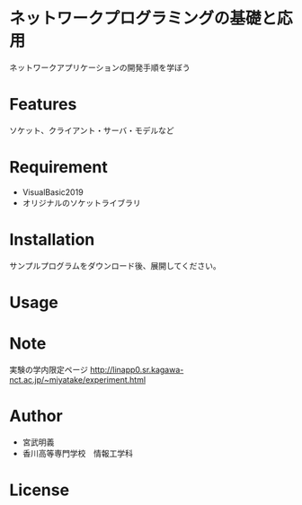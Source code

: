 
# ネットワークプログラミングの基礎と応用
 
ネットワークアプリケーションの開発手順を学ぼう
 
 
# Features
 
ソケット、クライアント・サーバ・モデルなど
 
# Requirement
 
* VisualBasic2019
* オリジナルのソケットライブラリ
 
# Installation
 
サンプルプログラムをダウンロード後、展開してください。

 
# Usage
 
# Note
 
実験の学内限定ページ
http://linapp0.sr.kagawa-nct.ac.jp/~miyatake/experiment.html

 
# Author
 
* 宮武明義
* 香川高等専門学校　情報工学科
 
# License
 


